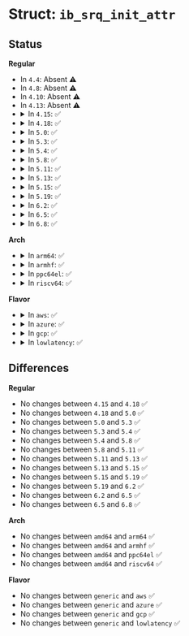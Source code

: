 # Struct: <code>ib_srq_init_attr</code>

## Status
<b>Regular</b>
<ul>
<li>
In <code>4.4</code>: Absent ⚠️
</li>
<li>
In <code>4.8</code>: Absent ⚠️
</li>
<li>
In <code>4.10</code>: Absent ⚠️
</li>
<li>
In <code>4.13</code>: Absent ⚠️
</li>
<li>
<details>
<summary>In <code>4.15</code>: ✅</summary>

```c
struct ib_srq_init_attr {
    void (*event_handler)(struct ib_event *, void *);
    void *srq_context;
    struct ib_srq_attr attr;
    enum ib_srq_type srq_type;
    struct (anon) ext;
};
```
</details>
</li>
<li>
<details>
<summary>In <code>4.18</code>: ✅</summary>

```c
struct ib_srq_init_attr {
    void (*event_handler)(struct ib_event *, void *);
    void *srq_context;
    struct ib_srq_attr attr;
    enum ib_srq_type srq_type;
    struct (anon) ext;
};
```
</details>
</li>
<li>
<details>
<summary>In <code>5.0</code>: ✅</summary>

```c
struct ib_srq_init_attr {
    void (*event_handler)(struct ib_event *, void *);
    void *srq_context;
    struct ib_srq_attr attr;
    enum ib_srq_type srq_type;
    struct (anon) ext;
};
```
</details>
</li>
<li>
<details>
<summary>In <code>5.3</code>: ✅</summary>

```c
struct ib_srq_init_attr {
    void (*event_handler)(struct ib_event *, void *);
    void *srq_context;
    struct ib_srq_attr attr;
    enum ib_srq_type srq_type;
    struct (anon) ext;
};
```
</details>
</li>
<li>
<details>
<summary>In <code>5.4</code>: ✅</summary>

```c
struct ib_srq_init_attr {
    void (*event_handler)(struct ib_event *, void *);
    void *srq_context;
    struct ib_srq_attr attr;
    enum ib_srq_type srq_type;
    struct (anon) ext;
};
```
</details>
</li>
<li>
<details>
<summary>In <code>5.8</code>: ✅</summary>

```c
struct ib_srq_init_attr {
    void (*event_handler)(struct ib_event *, void *);
    void *srq_context;
    struct ib_srq_attr attr;
    enum ib_srq_type srq_type;
    struct (anon) ext;
};
```
</details>
</li>
<li>
<details>
<summary>In <code>5.11</code>: ✅</summary>

```c
struct ib_srq_init_attr {
    void (*event_handler)(struct ib_event *, void *);
    void *srq_context;
    struct ib_srq_attr attr;
    enum ib_srq_type srq_type;
    struct (anon) ext;
};
```
</details>
</li>
<li>
<details>
<summary>In <code>5.13</code>: ✅</summary>

```c
struct ib_srq_init_attr {
    void (*event_handler)(struct ib_event *, void *);
    void *srq_context;
    struct ib_srq_attr attr;
    enum ib_srq_type srq_type;
    struct (anon) ext;
};
```
</details>
</li>
<li>
<details>
<summary>In <code>5.15</code>: ✅</summary>

```c
struct ib_srq_init_attr {
    void (*event_handler)(struct ib_event *, void *);
    void *srq_context;
    struct ib_srq_attr attr;
    enum ib_srq_type srq_type;
    struct (anon) ext;
};
```
</details>
</li>
<li>
<details>
<summary>In <code>5.19</code>: ✅</summary>

```c
struct ib_srq_init_attr {
    void (*event_handler)(struct ib_event *, void *);
    void *srq_context;
    struct ib_srq_attr attr;
    enum ib_srq_type srq_type;
    struct (anon) ext;
};
```
</details>
</li>
<li>
<details>
<summary>In <code>6.2</code>: ✅</summary>

```c
struct ib_srq_init_attr {
    void (*event_handler)(struct ib_event *, void *);
    void *srq_context;
    struct ib_srq_attr attr;
    enum ib_srq_type srq_type;
    struct (anon) ext;
};
```
</details>
</li>
<li>
<details>
<summary>In <code>6.5</code>: ✅</summary>

```c
struct ib_srq_init_attr {
    void (*event_handler)(struct ib_event *, void *);
    void *srq_context;
    struct ib_srq_attr attr;
    enum ib_srq_type srq_type;
    struct (anon) ext;
};
```
</details>
</li>
<li>
<details>
<summary>In <code>6.8</code>: ✅</summary>

```c
struct ib_srq_init_attr {
    void (*event_handler)(struct ib_event *, void *);
    void *srq_context;
    struct ib_srq_attr attr;
    enum ib_srq_type srq_type;
    struct (anon) ext;
};
```
</details>
</li>
</ul>
<b>Arch</b>
<ul>
<li>
<details>
<summary>In <code>arm64</code>: ✅</summary>

```c
struct ib_srq_init_attr {
    void (*event_handler)(struct ib_event *, void *);
    void *srq_context;
    struct ib_srq_attr attr;
    enum ib_srq_type srq_type;
    struct (anon) ext;
};
```
</details>
</li>
<li>
<details>
<summary>In <code>armhf</code>: ✅</summary>

```c
struct ib_srq_init_attr {
    void (*event_handler)(struct ib_event *, void *);
    void *srq_context;
    struct ib_srq_attr attr;
    enum ib_srq_type srq_type;
    struct (anon) ext;
};
```
</details>
</li>
<li>
<details>
<summary>In <code>ppc64el</code>: ✅</summary>

```c
struct ib_srq_init_attr {
    void (*event_handler)(struct ib_event *, void *);
    void *srq_context;
    struct ib_srq_attr attr;
    enum ib_srq_type srq_type;
    struct (anon) ext;
};
```
</details>
</li>
<li>
<details>
<summary>In <code>riscv64</code>: ✅</summary>

```c
struct ib_srq_init_attr {
    void (*event_handler)(struct ib_event *, void *);
    void *srq_context;
    struct ib_srq_attr attr;
    enum ib_srq_type srq_type;
    struct (anon) ext;
};
```
</details>
</li>
</ul>
<b>Flavor</b>
<ul>
<li>
<details>
<summary>In <code>aws</code>: ✅</summary>

```c
struct ib_srq_init_attr {
    void (*event_handler)(struct ib_event *, void *);
    void *srq_context;
    struct ib_srq_attr attr;
    enum ib_srq_type srq_type;
    struct (anon) ext;
};
```
</details>
</li>
<li>
<details>
<summary>In <code>azure</code>: ✅</summary>

```c
struct ib_srq_init_attr {
    void (*event_handler)(struct ib_event *, void *);
    void *srq_context;
    struct ib_srq_attr attr;
    enum ib_srq_type srq_type;
    struct (anon) ext;
};
```
</details>
</li>
<li>
<details>
<summary>In <code>gcp</code>: ✅</summary>

```c
struct ib_srq_init_attr {
    void (*event_handler)(struct ib_event *, void *);
    void *srq_context;
    struct ib_srq_attr attr;
    enum ib_srq_type srq_type;
    struct (anon) ext;
};
```
</details>
</li>
<li>
<details>
<summary>In <code>lowlatency</code>: ✅</summary>

```c
struct ib_srq_init_attr {
    void (*event_handler)(struct ib_event *, void *);
    void *srq_context;
    struct ib_srq_attr attr;
    enum ib_srq_type srq_type;
    struct (anon) ext;
};
```
</details>
</li>
</ul>

## Differences
<b>Regular</b>
<ul>
<li>
No changes between <code>4.15</code> and <code>4.18</code> ✅
</li>
<li>
No changes between <code>4.18</code> and <code>5.0</code> ✅
</li>
<li>
No changes between <code>5.0</code> and <code>5.3</code> ✅
</li>
<li>
No changes between <code>5.3</code> and <code>5.4</code> ✅
</li>
<li>
No changes between <code>5.4</code> and <code>5.8</code> ✅
</li>
<li>
No changes between <code>5.8</code> and <code>5.11</code> ✅
</li>
<li>
No changes between <code>5.11</code> and <code>5.13</code> ✅
</li>
<li>
No changes between <code>5.13</code> and <code>5.15</code> ✅
</li>
<li>
No changes between <code>5.15</code> and <code>5.19</code> ✅
</li>
<li>
No changes between <code>5.19</code> and <code>6.2</code> ✅
</li>
<li>
No changes between <code>6.2</code> and <code>6.5</code> ✅
</li>
<li>
No changes between <code>6.5</code> and <code>6.8</code> ✅
</li>
</ul>
<b>Arch</b>
<ul>
<li>
No changes between <code>amd64</code> and <code>arm64</code> ✅
</li>
<li>
No changes between <code>amd64</code> and <code>armhf</code> ✅
</li>
<li>
No changes between <code>amd64</code> and <code>ppc64el</code> ✅
</li>
<li>
No changes between <code>amd64</code> and <code>riscv64</code> ✅
</li>
</ul>
<b>Flavor</b>
<ul>
<li>
No changes between <code>generic</code> and <code>aws</code> ✅
</li>
<li>
No changes between <code>generic</code> and <code>azure</code> ✅
</li>
<li>
No changes between <code>generic</code> and <code>gcp</code> ✅
</li>
<li>
No changes between <code>generic</code> and <code>lowlatency</code> ✅
</li>
</ul>
